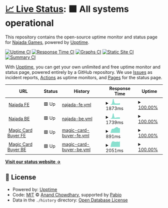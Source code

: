 # [📈 Live Status](https://NajadaGames.github.io/Upptime): <!--live status--> **🟩 All systems operational**

This repository contains the open-source uptime monitor and status page for [Najada Games](https://www.najada.games/), powered by [Upptime](https://github.com/upptime/upptime).

[![Uptime CI](https://github.com/NajadaGames/Upptime/workflows/Uptime%20CI/badge.svg)](https://github.com/NajadaGames/Upptime/actions?query=workflow%3A%22Uptime+CI%22)
[![Response Time CI](https://github.com/NajadaGames/Upptime/workflows/Response%20Time%20CI/badge.svg)](https://github.com/NajadaGames/Upptime/actions?query=workflow%3A%22Response+Time+CI%22)
[![Graphs CI](https://github.com/NajadaGames/Upptime/workflows/Graphs%20CI/badge.svg)](https://github.com/NajadaGames/Upptime/actions?query=workflow%3A%22Graphs+CI%22)
[![Static Site CI](https://github.com/NajadaGames/Upptime/workflows/Static%20Site%20CI/badge.svg)](https://github.com/NajadaGames/Upptime/actions?query=workflow%3A%22Static+Site+CI%22)
[![Summary CI](https://github.com/NajadaGames/Upptime/workflows/Summary%20CI/badge.svg)](https://github.com/NajadaGames/Upptime/actions?query=workflow%3A%22Summary+CI%22)

With [Upptime](https://upptime.js.org), you can get your own unlimited and free uptime monitor and status page, powered entirely by a GitHub repository. We use [Issues](https://github.com/NajadaGames/Upptime/issues) as incident reports, [Actions](https://github.com/NajadaGames/Upptime/actions) as uptime monitors, and [Pages](https://NajadaGames.github.io/Upptime) for the status page.

<!--start: status pages-->
<!-- This summary is generated by Upptime (https://github.com/upptime/upptime) -->
<!-- Do not edit this manually, your changes will be overwritten -->
<!-- prettier-ignore -->
| URL | Status | History | Response Time | Uptime |
| --- | ------ | ------- | ------------- | ------ |
| <img alt="" src="https://icons.duckduckgo.com/ip3/www.najada.games.ico" height="13"> [Najada FE](https://www.najada.games/) | 🟩 Up | [najada-fe.yml](https://github.com/NajadaGames/Upptime/commits/HEAD/history/najada-fe.yml) | <details><summary><img alt="Response time graph" src="./graphs/najada-fe/response-time-week.png" height="20"> 1873ms</summary><br><a href="https://NajadaGames.github.io/Upptime/history/najada-fe"><img alt="Response time 1135" src="https://img.shields.io/endpoint?url=https%3A%2F%2Fraw.githubusercontent.com%2FNajadaGames%2FUpptime%2FHEAD%2Fapi%2Fnajada-fe%2Fresponse-time.json"></a><br><a href="https://NajadaGames.github.io/Upptime/history/najada-fe"><img alt="24-hour response time 1510" src="https://img.shields.io/endpoint?url=https%3A%2F%2Fraw.githubusercontent.com%2FNajadaGames%2FUpptime%2FHEAD%2Fapi%2Fnajada-fe%2Fresponse-time-day.json"></a><br><a href="https://NajadaGames.github.io/Upptime/history/najada-fe"><img alt="7-day response time 1873" src="https://img.shields.io/endpoint?url=https%3A%2F%2Fraw.githubusercontent.com%2FNajadaGames%2FUpptime%2FHEAD%2Fapi%2Fnajada-fe%2Fresponse-time-week.json"></a><br><a href="https://NajadaGames.github.io/Upptime/history/najada-fe"><img alt="30-day response time 1264" src="https://img.shields.io/endpoint?url=https%3A%2F%2Fraw.githubusercontent.com%2FNajadaGames%2FUpptime%2FHEAD%2Fapi%2Fnajada-fe%2Fresponse-time-month.json"></a><br><a href="https://NajadaGames.github.io/Upptime/history/najada-fe"><img alt="1-year response time 1135" src="https://img.shields.io/endpoint?url=https%3A%2F%2Fraw.githubusercontent.com%2FNajadaGames%2FUpptime%2FHEAD%2Fapi%2Fnajada-fe%2Fresponse-time-year.json"></a></details> | <details><summary><a href="https://NajadaGames.github.io/Upptime/history/najada-fe">100.00%</a></summary><a href="https://NajadaGames.github.io/Upptime/history/najada-fe"><img alt="All-time uptime 100.00%" src="https://img.shields.io/endpoint?url=https%3A%2F%2Fraw.githubusercontent.com%2FNajadaGames%2FUpptime%2FHEAD%2Fapi%2Fnajada-fe%2Fuptime.json"></a><br><a href="https://NajadaGames.github.io/Upptime/history/najada-fe"><img alt="24-hour uptime 100.00%" src="https://img.shields.io/endpoint?url=https%3A%2F%2Fraw.githubusercontent.com%2FNajadaGames%2FUpptime%2FHEAD%2Fapi%2Fnajada-fe%2Fuptime-day.json"></a><br><a href="https://NajadaGames.github.io/Upptime/history/najada-fe"><img alt="7-day uptime 100.00%" src="https://img.shields.io/endpoint?url=https%3A%2F%2Fraw.githubusercontent.com%2FNajadaGames%2FUpptime%2FHEAD%2Fapi%2Fnajada-fe%2Fuptime-week.json"></a><br><a href="https://NajadaGames.github.io/Upptime/history/najada-fe"><img alt="30-day uptime 100.00%" src="https://img.shields.io/endpoint?url=https%3A%2F%2Fraw.githubusercontent.com%2FNajadaGames%2FUpptime%2FHEAD%2Fapi%2Fnajada-fe%2Fuptime-month.json"></a><br><a href="https://NajadaGames.github.io/Upptime/history/najada-fe"><img alt="1-year uptime 100.00%" src="https://img.shields.io/endpoint?url=https%3A%2F%2Fraw.githubusercontent.com%2FNajadaGames%2FUpptime%2FHEAD%2Fapi%2Fnajada-fe%2Fuptime-year.json"></a></details>
| <img alt="" src="https://icons.duckduckgo.com/ip3/najada.games.ico" height="13"> [Najada BE](https://najada.games/api/v1/auth/hello/) | 🟩 Up | [najada-be.yml](https://github.com/NajadaGames/Upptime/commits/HEAD/history/najada-be.yml) | <details><summary><img alt="Response time graph" src="./graphs/najada-be/response-time-week.png" height="20"> 1739ms</summary><br><a href="https://NajadaGames.github.io/Upptime/history/najada-be"><img alt="Response time 1001" src="https://img.shields.io/endpoint?url=https%3A%2F%2Fraw.githubusercontent.com%2FNajadaGames%2FUpptime%2FHEAD%2Fapi%2Fnajada-be%2Fresponse-time.json"></a><br><a href="https://NajadaGames.github.io/Upptime/history/najada-be"><img alt="24-hour response time 1267" src="https://img.shields.io/endpoint?url=https%3A%2F%2Fraw.githubusercontent.com%2FNajadaGames%2FUpptime%2FHEAD%2Fapi%2Fnajada-be%2Fresponse-time-day.json"></a><br><a href="https://NajadaGames.github.io/Upptime/history/najada-be"><img alt="7-day response time 1739" src="https://img.shields.io/endpoint?url=https%3A%2F%2Fraw.githubusercontent.com%2FNajadaGames%2FUpptime%2FHEAD%2Fapi%2Fnajada-be%2Fresponse-time-week.json"></a><br><a href="https://NajadaGames.github.io/Upptime/history/najada-be"><img alt="30-day response time 1043" src="https://img.shields.io/endpoint?url=https%3A%2F%2Fraw.githubusercontent.com%2FNajadaGames%2FUpptime%2FHEAD%2Fapi%2Fnajada-be%2Fresponse-time-month.json"></a><br><a href="https://NajadaGames.github.io/Upptime/history/najada-be"><img alt="1-year response time 1001" src="https://img.shields.io/endpoint?url=https%3A%2F%2Fraw.githubusercontent.com%2FNajadaGames%2FUpptime%2FHEAD%2Fapi%2Fnajada-be%2Fresponse-time-year.json"></a></details> | <details><summary><a href="https://NajadaGames.github.io/Upptime/history/najada-be">100.00%</a></summary><a href="https://NajadaGames.github.io/Upptime/history/najada-be"><img alt="All-time uptime 99.96%" src="https://img.shields.io/endpoint?url=https%3A%2F%2Fraw.githubusercontent.com%2FNajadaGames%2FUpptime%2FHEAD%2Fapi%2Fnajada-be%2Fuptime.json"></a><br><a href="https://NajadaGames.github.io/Upptime/history/najada-be"><img alt="24-hour uptime 100.00%" src="https://img.shields.io/endpoint?url=https%3A%2F%2Fraw.githubusercontent.com%2FNajadaGames%2FUpptime%2FHEAD%2Fapi%2Fnajada-be%2Fuptime-day.json"></a><br><a href="https://NajadaGames.github.io/Upptime/history/najada-be"><img alt="7-day uptime 100.00%" src="https://img.shields.io/endpoint?url=https%3A%2F%2Fraw.githubusercontent.com%2FNajadaGames%2FUpptime%2FHEAD%2Fapi%2Fnajada-be%2Fuptime-week.json"></a><br><a href="https://NajadaGames.github.io/Upptime/history/najada-be"><img alt="30-day uptime 100.00%" src="https://img.shields.io/endpoint?url=https%3A%2F%2Fraw.githubusercontent.com%2FNajadaGames%2FUpptime%2FHEAD%2Fapi%2Fnajada-be%2Fuptime-month.json"></a><br><a href="https://NajadaGames.github.io/Upptime/history/najada-be"><img alt="1-year uptime 99.96%" src="https://img.shields.io/endpoint?url=https%3A%2F%2Fraw.githubusercontent.com%2FNajadaGames%2FUpptime%2FHEAD%2Fapi%2Fnajada-be%2Fuptime-year.json"></a></details>
| <img alt="" src="https://icons.duckduckgo.com/ip3/magiccardbuyer.eu.ico" height="13"> [Magic Card Buyer FE](https://magiccardbuyer.eu/) | 🟩 Up | [magic-card-buyer-fe.yml](https://github.com/NajadaGames/Upptime/commits/HEAD/history/magic-card-buyer-fe.yml) | <details><summary><img alt="Response time graph" src="./graphs/magic-card-buyer-fe/response-time-week.png" height="20"> 891ms</summary><br><a href="https://NajadaGames.github.io/Upptime/history/magic-card-buyer-fe"><img alt="Response time 741" src="https://img.shields.io/endpoint?url=https%3A%2F%2Fraw.githubusercontent.com%2FNajadaGames%2FUpptime%2FHEAD%2Fapi%2Fmagic-card-buyer-fe%2Fresponse-time.json"></a><br><a href="https://NajadaGames.github.io/Upptime/history/magic-card-buyer-fe"><img alt="24-hour response time 891" src="https://img.shields.io/endpoint?url=https%3A%2F%2Fraw.githubusercontent.com%2FNajadaGames%2FUpptime%2FHEAD%2Fapi%2Fmagic-card-buyer-fe%2Fresponse-time-day.json"></a><br><a href="https://NajadaGames.github.io/Upptime/history/magic-card-buyer-fe"><img alt="7-day response time 891" src="https://img.shields.io/endpoint?url=https%3A%2F%2Fraw.githubusercontent.com%2FNajadaGames%2FUpptime%2FHEAD%2Fapi%2Fmagic-card-buyer-fe%2Fresponse-time-week.json"></a><br><a href="https://NajadaGames.github.io/Upptime/history/magic-card-buyer-fe"><img alt="30-day response time 743" src="https://img.shields.io/endpoint?url=https%3A%2F%2Fraw.githubusercontent.com%2FNajadaGames%2FUpptime%2FHEAD%2Fapi%2Fmagic-card-buyer-fe%2Fresponse-time-month.json"></a><br><a href="https://NajadaGames.github.io/Upptime/history/magic-card-buyer-fe"><img alt="1-year response time 741" src="https://img.shields.io/endpoint?url=https%3A%2F%2Fraw.githubusercontent.com%2FNajadaGames%2FUpptime%2FHEAD%2Fapi%2Fmagic-card-buyer-fe%2Fresponse-time-year.json"></a></details> | <details><summary><a href="https://NajadaGames.github.io/Upptime/history/magic-card-buyer-fe">100.00%</a></summary><a href="https://NajadaGames.github.io/Upptime/history/magic-card-buyer-fe"><img alt="All-time uptime 100.00%" src="https://img.shields.io/endpoint?url=https%3A%2F%2Fraw.githubusercontent.com%2FNajadaGames%2FUpptime%2FHEAD%2Fapi%2Fmagic-card-buyer-fe%2Fuptime.json"></a><br><a href="https://NajadaGames.github.io/Upptime/history/magic-card-buyer-fe"><img alt="24-hour uptime 100.00%" src="https://img.shields.io/endpoint?url=https%3A%2F%2Fraw.githubusercontent.com%2FNajadaGames%2FUpptime%2FHEAD%2Fapi%2Fmagic-card-buyer-fe%2Fuptime-day.json"></a><br><a href="https://NajadaGames.github.io/Upptime/history/magic-card-buyer-fe"><img alt="7-day uptime 100.00%" src="https://img.shields.io/endpoint?url=https%3A%2F%2Fraw.githubusercontent.com%2FNajadaGames%2FUpptime%2FHEAD%2Fapi%2Fmagic-card-buyer-fe%2Fuptime-week.json"></a><br><a href="https://NajadaGames.github.io/Upptime/history/magic-card-buyer-fe"><img alt="30-day uptime 100.00%" src="https://img.shields.io/endpoint?url=https%3A%2F%2Fraw.githubusercontent.com%2FNajadaGames%2FUpptime%2FHEAD%2Fapi%2Fmagic-card-buyer-fe%2Fuptime-month.json"></a><br><a href="https://NajadaGames.github.io/Upptime/history/magic-card-buyer-fe"><img alt="1-year uptime 100.00%" src="https://img.shields.io/endpoint?url=https%3A%2F%2Fraw.githubusercontent.com%2FNajadaGames%2FUpptime%2FHEAD%2Fapi%2Fmagic-card-buyer-fe%2Fuptime-year.json"></a></details>
| <img alt="" src="https://icons.duckduckgo.com/ip3/client.magiccardbuyer.eu.ico" height="13"> [Magic Card Buyer BE](https://client.magiccardbuyer.eu/search/?q=akroma&page=1) | 🟩 Up | [magic-card-buyer-be.yml](https://github.com/NajadaGames/Upptime/commits/HEAD/history/magic-card-buyer-be.yml) | <details><summary><img alt="Response time graph" src="./graphs/magic-card-buyer-be/response-time-week.png" height="20"> 2051ms</summary><br><a href="https://NajadaGames.github.io/Upptime/history/magic-card-buyer-be"><img alt="Response time 1980" src="https://img.shields.io/endpoint?url=https%3A%2F%2Fraw.githubusercontent.com%2FNajadaGames%2FUpptime%2FHEAD%2Fapi%2Fmagic-card-buyer-be%2Fresponse-time.json"></a><br><a href="https://NajadaGames.github.io/Upptime/history/magic-card-buyer-be"><img alt="24-hour response time 2136" src="https://img.shields.io/endpoint?url=https%3A%2F%2Fraw.githubusercontent.com%2FNajadaGames%2FUpptime%2FHEAD%2Fapi%2Fmagic-card-buyer-be%2Fresponse-time-day.json"></a><br><a href="https://NajadaGames.github.io/Upptime/history/magic-card-buyer-be"><img alt="7-day response time 2051" src="https://img.shields.io/endpoint?url=https%3A%2F%2Fraw.githubusercontent.com%2FNajadaGames%2FUpptime%2FHEAD%2Fapi%2Fmagic-card-buyer-be%2Fresponse-time-week.json"></a><br><a href="https://NajadaGames.github.io/Upptime/history/magic-card-buyer-be"><img alt="30-day response time 1916" src="https://img.shields.io/endpoint?url=https%3A%2F%2Fraw.githubusercontent.com%2FNajadaGames%2FUpptime%2FHEAD%2Fapi%2Fmagic-card-buyer-be%2Fresponse-time-month.json"></a><br><a href="https://NajadaGames.github.io/Upptime/history/magic-card-buyer-be"><img alt="1-year response time 1980" src="https://img.shields.io/endpoint?url=https%3A%2F%2Fraw.githubusercontent.com%2FNajadaGames%2FUpptime%2FHEAD%2Fapi%2Fmagic-card-buyer-be%2Fresponse-time-year.json"></a></details> | <details><summary><a href="https://NajadaGames.github.io/Upptime/history/magic-card-buyer-be">100.00%</a></summary><a href="https://NajadaGames.github.io/Upptime/history/magic-card-buyer-be"><img alt="All-time uptime 98.98%" src="https://img.shields.io/endpoint?url=https%3A%2F%2Fraw.githubusercontent.com%2FNajadaGames%2FUpptime%2FHEAD%2Fapi%2Fmagic-card-buyer-be%2Fuptime.json"></a><br><a href="https://NajadaGames.github.io/Upptime/history/magic-card-buyer-be"><img alt="24-hour uptime 100.00%" src="https://img.shields.io/endpoint?url=https%3A%2F%2Fraw.githubusercontent.com%2FNajadaGames%2FUpptime%2FHEAD%2Fapi%2Fmagic-card-buyer-be%2Fuptime-day.json"></a><br><a href="https://NajadaGames.github.io/Upptime/history/magic-card-buyer-be"><img alt="7-day uptime 100.00%" src="https://img.shields.io/endpoint?url=https%3A%2F%2Fraw.githubusercontent.com%2FNajadaGames%2FUpptime%2FHEAD%2Fapi%2Fmagic-card-buyer-be%2Fuptime-week.json"></a><br><a href="https://NajadaGames.github.io/Upptime/history/magic-card-buyer-be"><img alt="30-day uptime 100.00%" src="https://img.shields.io/endpoint?url=https%3A%2F%2Fraw.githubusercontent.com%2FNajadaGames%2FUpptime%2FHEAD%2Fapi%2Fmagic-card-buyer-be%2Fuptime-month.json"></a><br><a href="https://NajadaGames.github.io/Upptime/history/magic-card-buyer-be"><img alt="1-year uptime 98.98%" src="https://img.shields.io/endpoint?url=https%3A%2F%2Fraw.githubusercontent.com%2FNajadaGames%2FUpptime%2FHEAD%2Fapi%2Fmagic-card-buyer-be%2Fuptime-year.json"></a></details>

<!--end: status pages-->

[**Visit our status website →**](https://NajadaGames.github.io/Upptime)

## 📄 License

- Powered by: [Upptime](https://github.com/upptime/upptime)
- Code: [MIT](./LICENSE) © [Anand Chowdhary](https://anandchowdhary.com), supported by [Pabio](https://pabio.com)
- Data in the `./history` directory: [Open Database License](https://opendatacommons.org/licenses/odbl/1-0/)
